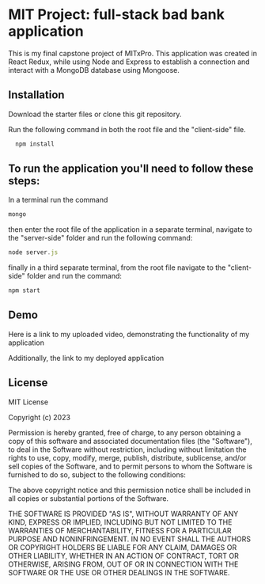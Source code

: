 # MIT Project: full-stack bad bank application

This is my final capstone project of MITxPro. This application was created in React Redux, while using Node and Express to establish a connection and interact with a MongoDB database using Mongoose.


## Installation

Download the starter files or clone this git repository.

Run the following command in both the root file and the "client-side" file.

```bash
  npm install 
```
    
## To run the application you'll need to follow these steps:

In a terminal run the command
```javascript
mongo
```
then enter the root file of the application in a separate terminal, navigate to the "server-side" folder and run the following command:

```javascript
node server.js
```

finally in a third separate terminal, from the root file navigate to the "client-side" folder and run the command:

```javascript
npm start
```


## Demo

Here is a link to my uploaded video, demonstrating the functionality of my application




Additionally, the link to my deployed application



## License

MIT License

Copyright (c) 2023 

Permission is hereby granted, free of charge, to any person obtaining a copy of this software and associated documentation files (the "Software"), to deal in the Software without restriction, including without limitation the rights to use, copy, modify, merge, publish, distribute, sublicense, and/or sell copies of the Software, and to permit persons to whom the Software is furnished to do so, subject to the following conditions:

The above copyright notice and this permission notice shall be included in all copies or substantial portions of the Software.

THE SOFTWARE IS PROVIDED "AS IS", WITHOUT WARRANTY OF ANY KIND, EXPRESS OR IMPLIED, INCLUDING BUT NOT LIMITED TO THE WARRANTIES OF MERCHANTABILITY, FITNESS FOR A PARTICULAR PURPOSE AND NONINFRINGEMENT. IN NO EVENT SHALL THE AUTHORS OR COPYRIGHT HOLDERS BE LIABLE FOR ANY CLAIM, DAMAGES OR OTHER LIABILITY, WHETHER IN AN ACTION OF CONTRACT, TORT OR OTHERWISE, ARISING FROM, OUT OF OR IN CONNECTION WITH THE SOFTWARE OR THE USE OR OTHER DEALINGS IN THE SOFTWARE.

